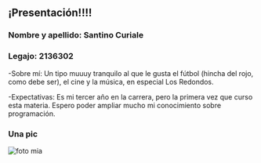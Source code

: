 ## ¡Presentación!!!!
### Nombre y apellido: Santino Curiale
### Legajo: 2136302

-Sobre mí: Un tipo muuuy tranquilo al que le gusta el fútbol (hincha del rojo, como debe ser), el cine y la música, en especial Los Redondos.

-Expectativas: Es mi tercer año en la carrera, pero la primera vez que curso esta materia. Espero poder ampliar mucho mi conocimiento sobre programación.

### Una pic

![foto mia](pic)
